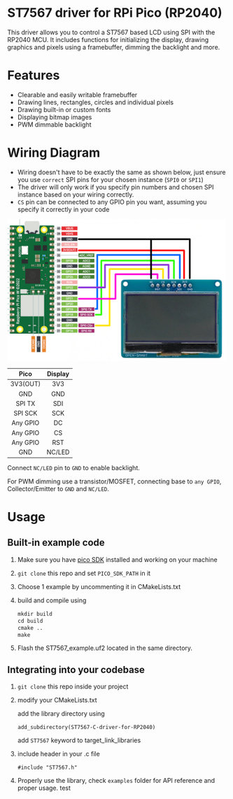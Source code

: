 # ST7567 driver for RPi Pico (RP2040)
This driver allows you to control a ST7567 based LCD using SPI with the RP2040 MCU.
It includes functions for initializing the display, drawing graphics and pixels using a framebuffer, dimming the backlight and more.

# Features
- Clearable and easily writable framebuffer 
- Drawing lines, rectangles, circles and individual pixels
- Drawing built-in or custom fonts
- Displaying bitmap images
- PWM dimmable backlight

# Wiring Diagram
- Wiring doesn't have to be exactly the same as shown below, just ensure you use `correct` SPI pins for your chosen instance (`SPI0` or `SPI1`)
- The driver will only work if you specify pin numbers and chosen SPI instance based on your wiring correctly.
- `CS` pin can be connected to any GPIO pin you want, assuming you specify it correctly in your code


<img src="images/wiringDiagram.png" width="500"/>

| Pico | Display |
| :------: |:----:|
| 3V3(OUT) | 3V3 |
| GND | GND |
| SPI TX | SDI |
| SPI SCK | SCK |
| Any GPIO | DC |
| Any GPIO | CS |
| Any GPIO | RST |
| GND | NC/LED |

Connect `NC/LED` pin to `GND` to enable backlight.

For PWM dimming use a transistor/MOSFET, connecting base to `any GPIO`, Collector/Emitter to `GND` and `NC/LED`.

# Usage

## Built-in example code
1. Make sure you have [pico SDK](https://github.com/raspberrypi/pico-sdk) installed and working on your machine
2. `git clone` this repo and set `PICO_SDK_PATH` in it
3. Choose 1 example by uncommenting it in CMakeLists.txt
4. build and compile using

    ```
    mkdir build
    cd build
    cmake ..
    make
    ```

5. Flash the ST7567_example.uf2 located in the same directory. 

## Integrating into your codebase
1. `git clone` this repo inside your project

2. modify your CMakeLists.txt 

    add the library directory using
    ``` 
    add_subdirectory(ST7567-C-driver-for-RP2040)
    ```
    add `ST7567` keyword to target_link_libraries

3. include header in your .c file
    ```
    #include "ST7567.h"
    ```

4. Properly use the library, check `examples` folder for API reference and proper usage.
test
